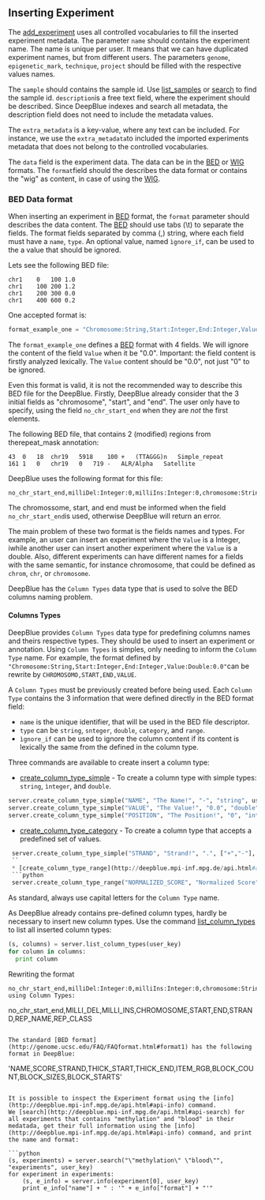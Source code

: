 ## Inserting Experiment

The [add_experiment](http://deepblue.mpi-inf.mpg.de/api.html#api-add_experiment) uses all controlled vocabularies to fill the inserted experiment metadata. 
The parameter ```name``` should contains the experiment name. The name is unique per user. It means that we can have duplicated experiment names, but from different users. 
The parameters ```genome```, ```epigenetic_mark```, ```technique```, ```project``` should be filled with the respective values names. 

The ```sample``` should contains the sample id. Use [list_samples](http://deepblue.mpi-inf.mpg.de/api.html#api-list_samples) or [search](http://deepblue.mpi-inf.mpg.de/api.html#api-search) to find the sample id. ```description```is a free text field, where the experiment should be described. Since DeepBlue indexes and search all metadata, the description field does not need to include the metadata values. 

The ```extra_metadata``` is a key-value, where any text can be included. For instance, we use the ```extra_metadata```to included the imported experiments metadata that does not belong to the controlled vocabularies.

The ```data``` field is the experiment data. The data can be in the [BED](http://genome.ucsc.edu/FAQ/FAQformat.html#format1) or [WIG](http://genome.ucsc.edu/FAQ/FAQformat.html#format6) formats. The ```format```field should the describes the data format or contains the "wig" as content, in case of using the [WIG](http://genome.ucsc.edu/FAQ/FAQformat.html#format6).

### BED Data format

When inserting an experiment in [BED](http://genome.ucsc.edu/FAQ/FAQformat.html#format1) format, the  ```format``` parameter should describes the data content. The [BED](http://genome.ucsc.edu/FAQ/FAQformat.html#format1) should use tabs (\t) to separate the fields. 
The format fields separated by comma (,) string, where each field must have a ```name```, ```type```. An optional value, named ```ìgnore_if```, can be used to the a value that should be ignored.

Lets see the following BED file:
```
chr1	0	100	1.0
chr1	100	200	1.2
chr1	200	300	0.0
chr1	400	600	0.2
```

One accepted format is:
```python
format_example_one = "Chromosome:String,Start:Integer,End:Integer,Value:Double:0.0"
```
The ```format_example_one``` defines a [BED](http://genome.ucsc.edu/FAQ/FAQformat.html#format1) format with 4 fields.
We will ignore the content of the field ```Value``` when it be "0.0". 
Important: the field content is firstly analyzed lexically. The ```Value``` content should be "0.0", not just "0" to be ignored.

Even this format is valid, it is not the recommended way to describe this BED file for the DeepBlue.
Firstly, DeepBlue already consider that the 3 initial fields as "chromosome", "start", and "end". 
The user only have to specify, using the field ```no_chr_start_end``` when they are *not* the first elements.

The following BED file, that contains 2 (modified) regions from therepeat_mask annotation:
```
43	0	18	chr19	5918	100	+	(TTAGGG)n	Simple_repeat
161	1	0	chr19	0	719	-	ALR/Alpha	Satellite
```
DeepBlue uses the following format for this file:

```
no_chr_start_end,milliDel:Integer:0,milliIns:Integer:0,chromosome:String,start:Integer:0,end:Integer:0,strand:String,repName:String,repClass:String
```
The chromossome, start, and end must be informed when the field ```no_chr_start_end```is used, otherwise DeepBlue will return an error.

The main problem of these two format is the fields names and types. 
For example, an user can insert an experiment where the ```Value``` is a Integer, 
iwhile another user can insert another experiment where the ```Value``` is a double.
Also, different experiments can have different names for a fields with the same semantic, for instance chromosome, that could be defined as ```chrom```, ```chr```, or ```chromosome```.

DeepBlue has the ```Column Types``` data type that is used to solve the BED columns naming problem.

#### Columns Types

DeepBlue provides ```Column Types``` data type for predefining columns names and theirs respective types. They should be used to insert an experiment or annotation. Using ```Column Types``` is simples, only needing to inform the ```Column Type``` name. For example, the format defined by ```"Chromosome:String,Start:Integer,End:Integer,Value:Double:0.0"```can be rewrite by ```CHROMOSOMO,START,END,VALUE```.

A ```Column Types``` must be previously created before being used. Each ```Column Type``` contains the 3 information that were defined directly in the BED format field:

 * ```name``` is the unique identifier, that will be used in the BED file descriptor.
 * ```type``` can be ```string```, ```snteger```, ```double```, ```category```, and ```range```.
 * ```ìgnore_if``` can be used to ignore the column content if its content is lexically the same from the defined in the column type.   

Three commands are available to create insert a column type:
 * [create_column_type_simple](http://deepblue.mpi-inf.mpg.de/api.html#api-create_column_type_simple) - To create a column type with simple types: ```string```, ```ìnteger```, and ```double```.
 ```python
 server.create_column_type_simple("NAME", "The Name!", "-", "string", user_key) 
 server.create_column_type_simple("VALUE", "The Value!", "0.0", "double", user_key)
 server.create_column_type_simple("POSITION", "The Position!", "0", "integer", user_key)
 ```
 * [create_column_type_category](http://deepblue.mpi-inf.mpg.de/api.html#api-create_column_type_category) - To create a column type that accepts a predefined set of values.
```python
 server.create_column_type_simple("STRAND", "Strand!", ".", ["+","-"], user_key) 
 ``
 * [create_column_type_range](http://deepblue.mpi-inf.mpg.de/api.html#api-create_column_type_range) - To create a column type that accepts a value that is in the range. (The value range is inclusive.)
 ```python
 server.create_column_type_range("NORMALIZED_SCORE", "Normalized Score", -1.0, 1.0, user_key)
 ```

As standard, always use capital letters for the ```Column Type``` name. 

As DeepBlue already contains pre-defined column types, hardly be necessary to insert new column types.
Use the command [list_column_types](http://deepblue.mpi-inf.mpg.de/api.html#api-list_column_types) to list all inserted column types:
```python
(s, columns) = server.list_column_types(user_key)
for column in columns:
  print column
```

Rewriting the format 
```
no_chr_start_end,milliDel:Integer:0,milliIns:Integer:0,chromosome:String,start:Integer:0,end:Integer:0,strand:String,repName:String,repClass:String```
using Column Types:

```
no_chr_start_end,MILLI_DEL,MILLI_INS,CHROMOSOME,START,END,STRAND,REP_NAME,REP_CLASS
```

The standard [BED format](http://genome.ucsc.edu/FAQ/FAQformat.html#format1) has the following format in DeepBlue:

```
'NAME,SCORE,STRAND,THICK_START,THICK_END,ITEM_RGB,BLOCK_COUNT,BLOCK_SIZES,BLOCK_STARTS'
```

It is possible to inspect the Experiment format using the [info](http://deepblue.mpi-inf.mpg.de/api.html#api-info) command.
We [search](http://deepblue.mpi-inf.mpg.de/api.html#api-search) for all experiments that contains "methylation" and "blood" in their medatada, get their full information using the [info](http://deepblue.mpi-inf.mpg.de/api.html#api-info) command, and print the name and format:

```python
(s, experiments) = server.search("\"methylation\" \"blood\"", "experiments", user_key)
for experiment in experiments:
	(s, e_info) = server.info(experiment[0], user_key)
	print e_info["name"] + " : '" + e_info["format"] + "'"
```
